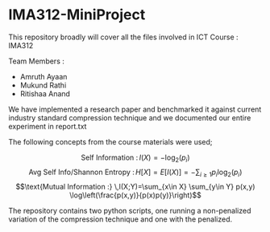 # IMA312-MiniProject
This repository broadly will cover all the files involved in ICT Course : IMA312

Team Members :

- Amruth Ayaan
- Mukund Rathi
- Ritishaa Anand

We have implemented a research paper and benchmarked it against current industry standard compression technique and we documented our entire experiment in $\text{report.txt}$

The following concepts from the course materials were used;

$$\text{Self Information :} \,I(X) = -\log_2(p_i)$$
$$\text{Avg Self Info/Shannon Entropy :} \,H[X] =E[I(X)] = -\sum_{i\ge 1} p_i \log_2(p_i)$$
$$\text{Mutual Information :} \,I(X;Y)=\sum_{x\in X} \sum_{y\in Y} p(x,y) \log\left(\frac{p(x,y)}{p(x)p(y)}\right)$$

The repository contains two python scripts, one running a non-penalized variation of the compression technique and one with the penalized. 



